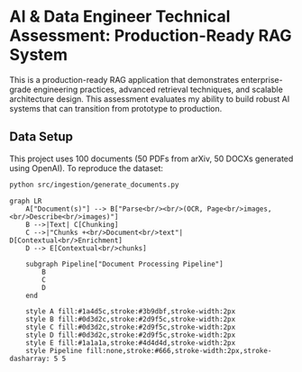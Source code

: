 # AI & Data Engineer Technical Assessment: Production-Ready RAG System

This is a production-ready RAG application that demonstrates enterprise-grade engineering practices, advanced retrieval techniques, and scalable architecture design. This assessment evaluates my ability to build robust AI systems that can transition from prototype to production.


## Data Setup

This project uses 100 documents (50 PDFs from arXiv, 50 DOCXs generated using OpenAI).
To reproduce the dataset:

```bash
python src/ingestion/generate_documents.py
```

```mermaid
graph LR
    A["Document(s)"] --> B["Parse<br/><br/>(OCR, Page<br/>images,<br/>Describe<br/>images)"]
    B -->|Text| C[Chunking]
    C -->|"Chunks +<br/>Document<br/>text"| D[Contextual<br/>Enrichment]
    D --> E[Contextual<br/>chunks]
    
    subgraph Pipeline["Document Processing Pipeline"]
        B
        C
        D
    end
    
    style A fill:#1a4d5c,stroke:#3b9dbf,stroke-width:2px
    style B fill:#0d3d2c,stroke:#2d9f5c,stroke-width:2px
    style C fill:#0d3d2c,stroke:#2d9f5c,stroke-width:2px
    style D fill:#0d3d2c,stroke:#2d9f5c,stroke-width:2px
    style E fill:#1a1a1a,stroke:#4d4d4d,stroke-width:2px
    style Pipeline fill:none,stroke:#666,stroke-width:2px,stroke-dasharray: 5 5
```
